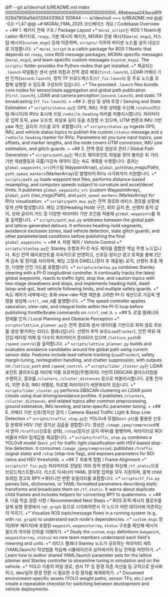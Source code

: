 diff --git a//dev/null b/README.md
index 0000000000000000000000000000000000000000..48ebeeaa243aca8f9629d7906afbb512840316b3 100644
--- a//dev/null
+++ b/README.md
@@ -0,0 +1,47 @@
+# MORAI_FMA_2025 코드베이스 개요 / Codebase Overview
+
+## 1. 패키지 전체 구조 / Package Layout
+* `morai_script`는 ROS 1 Noetic용 catkin 패키지로, `rospy`, 기본 메시지 패키지, MORAI 전용 메시지(`morai_msgs`), 커스텀 메시지(`custom_msgs`) 등에 의존하며, `scripts/` 이하의 파이썬 노드를 설치 대상으로 지정합니다.
+* `morai_script` is a catkin package for ROS 1 Noetic that depends on `rospy`, core ROS message packages, MORAI-specific messages (`morai_msgs`), and team-specific custom messages (`custom_msgs`). The `scripts/` folder provides the Python nodes that get installed.
+* 제공되는 `.launch` 파일들은 센서 상태 취합과 전역 경로 배포(`first.launch`), LiDAR·카메라 기반 인지(`second.launch`), 정적 TF 브로드캐스트(`tf_fix.launch`) 등 주요 노드를 조합해 실행할 수 있도록 구성되어 있습니다.
+* The provided `.launch` files bundle core nodes for sensor/state aggregation and global path publication (`first.launch`), LiDAR and camera perception (`second.launch`), and static TF broadcasting (`tf_fix.launch`).
+
+## 2. 센싱 및 상태 추정 / Sensing and State Estimation
+* `scripts/status.py`는 GPS, IMU, 차량 상태를 수신해 `/status`(커스텀 메시지)와 RViz 표시에 쓰일 `/vehicle_heading` 마커를 퍼블리시합니다. 파라미터로 입력 토픽, yaw 오프셋, 화살표 길이 등을 조정할 수 있으며, UTM 변환과 IMU 기반 yaw 계산, 글리치 가드를 모두 포함합니다.
+* `scripts/status.py` ingests GPS, IMU, and vehicle status topics to publish the custom `/status` message and a `/vehicle_heading` marker for RViz. Parameters let you tune input topics, yaw offsets, and marker lengths, and the node covers UTM conversion, IMU yaw estimation, and glitch guards.
+
+## 3. 전역 경로 생성과 관리 / Global Path Generation
+* `scripts/path.py`는 텍스트 웨이포인트 파일을 찾아 불러온 뒤 거리 기반 재샘플링과 곡률/가감속 제약이 있는 속도 계획을 수행합니다. 결과는 `global_waypoints_src`(커스텀 WaypointArray), `global_path`(nav_msgs/Path), `path_speed_markers`(MarkerArray)로 발행되어 RViz 시각화까지 지원합니다.
+* `scripts/path.py` loads waypoint text files, performs distance-based resampling, and computes speeds subject to curvature and accel/decel limits. It publishes `global_waypoints_src` (custom WaypointArray), `global_path` (nav_msgs/Path), and `path_speed_markers` (MarkerArray) for RViz visualization.
+* `scripts/path_mux.py`는 전역 경로와 라티스 경로를 상황에 맞게 선택·합성합니다. 헤딩 고정(Heading Hold) 구간, 회피 금지 존, 선행차 동적 감지, 상태 글리치 가드 등 다양한 파라미터 기반 조건을 적용해 `global_waypoints`를 최종 출력합니다.
+* `scripts/path_mux.py` arbitrates between the global path and lattice-generated detours. It enforces heading-hold segments, avoidance exclusion zones, lead vehicle detection, state glitch guards, and other parameterized conditions before publishing the final `global_waypoints`.
+
+## 4. 차량 제어 / Vehicle Control
+* `scripts/stanley.py`는 Stanley 조향과 PI-D 속도 제어를 결합한 핵심 주행 노드입니다. 최신 전역 웨이포인트를 지속적으로 반영하고, 신호등·정지선·경고 토픽을 통해 2단계 감속 및 정지를 처리하며, 헤딩 고정과 DWELL(정지 후 재출발) 로직, 선행차 추종 제한, 다양한 안전 가드를 포함합니다.
+* `scripts/stanley.py` combines Stanley steering with a PI-D longitudinal controller. It continually tracks the latest global waypoints, reacts to traffic light, stop line, and caution topics with two-stage slowdowns and stops, and implements heading-hold, dwell (stop-and-go), lead vehicle following limits, and multiple safety guards.
+* 속도 제어기 내부에서는 포화·slew-rate·적분 제한을 고려한 PI-D 계산으로 가감속 명령을 생성해 `/ctrl_cmd_0`를 발행합니다.
+* The speed controller applies saturation, slew-rate, and integral limits within the PI-D loop before publishing throttle/brake commands on `/ctrl_cmd_0`.
+
+## 5. 로컬 플래너와 장애물 인지 / Local Planning and Obstacle Perception
+* `scripts/lattice_planner.py`는 전역 경로와 센서 데이터를 기반으로 회피 경로 후보를 생성·평가하는 라티스 플래너입니다. 선행차 추적 보조(`LeadTracker`), 안전 여유·재진입·채터링 억제 등 다수의 파라미터가 준비되어 있으며 `/lattice_path`와 `/speed_control`을 출력합니다.
+* `scripts/lattice_planner.py` builds and evaluates avoidance candidates around the global path using current sensor data. Features include lead vehicle tracking (`LeadTracker`), safety margin tuning, reintegration handling, and chatter suppression, with outputs on `/lattice_path` and `/speed_control`.
+* `scripts/lidar_cluster.py`는 LiDAR 포인트 클라우드를 처리해 이중 프로파일(주행/회피) 기반의 DBSCAN 클러스터링을 수행하고, 결과를 `/clusters`, `/cluster_distances` 등으로 퍼블리시합니다. 공통 전처리, 지면 추정, IMU 레벨링, 차로별 파라미터가 세분화되어 있습니다.
+* `scripts/lidar_cluster.py` performs DBSCAN clustering on LiDAR point clouds using dual driving/avoidance profiles. It publishes `/clusters`, `/cluster_distances`, and related topics after common preprocessing, ground estimation, IMU leveling, and lane-specific parameter tuning.
+
+## 6. 카메라 기반 신호/정지선 감지 / Camera-Based Traffic Light & Stop-Line Detection
+* `scripts/traffic_stop.py`는 YOLOv8 모델(`best.pt`)을 활용한 신호등 분류와 HSV 기반 정지선 검출을 결합합니다. 영상은 `/image_jpeg/compressed`에서 받아 `/traffic`(신호등 상태), `/stop`(정지선 감지 여부)를 발행하며, 파라미터로 ROI 비율과 HSV 임계값을 제공합니다.
+* `scripts/traffic_stop.py` combines a YOLOv8 model (`best.pt`) for traffic light classification with HSV-based stop-line detection. It consumes `/image_jpeg/compressed`, publishes `/traffic` (signal state) and `/stop` (stop-line flag), and exposes parameters for ROI ratios and HSV thresholds.
+
+## 7. 좌표계 정합 / Frame Alignment
+* `scripts/tf_fix.py`는 파라미터로 전달된 여러 정적 변환을 파싱해 `/tf_static`으로 브로드캐스트합니다. 리스트·딕셔너리·YAML 문자열 입력을 모두 지원하며, 중복 child 프레임 경고와 RPY→쿼터니언 변환 유틸리티를 포함합니다.
+* `scripts/tf_fix.py` parses lists, dictionaries, or YAML-formatted parameters describing static transforms and broadcasts them on `/tf_static`. It warns about duplicate child frames and includes helpers for converting RPY to quaternions.
+
+## 8. 다음 학습 권장 사항 / Recommended Next Steps
+* ROS 토픽·메시지 플로우를 실제 실행 환경에서 `rqt_graph` 등으로 시각화하면서 각 노드가 어떤 데이터에 의존하는지 익히기.
+* Visualize ROS topic/message flows in a running system (e.g., with `rqt_graph`) to understand each node's dependencies.
+* `custom_msgs` 정의(외부 패키지)에 포함된 `waypoint`, `waypointarray`, `status` 구조를 확인해 메시지 필드의 의미와 단위를 이해하기.
+* Study the `custom_msgs` definitions (`waypoint`, `waypointarray`, `status`) so new team members understand each field's meaning and units.
+* 라티스 플래너·Stanley 노드가 공유하는 파라미터 세트(YAML/launch) 작성법을 학습해 시뮬레이션과 실차에서의 튜닝 전략을 마련하기.
+* Learn how to author shared YAML/launch parameter sets for the lattice planner and Stanley controller to streamline tuning in simulation and on the vehicle.
+* YOLO 가중치 파일 경로, 센서 TF 등 환경 의존 자산을 팀 규칙으로 문서화하고, dev/실차 환경 전환 시 필요한 수정 절차를 체계화하기.
+* Document environment-specific assets (YOLO weight paths, sensor TFs, etc.) and create a repeatable checklist for switching between development and vehicle deployments.
